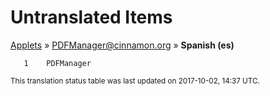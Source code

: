 # Untranslated Items
[Applets](../../../README.md) &#187; [PDFManager@cinnamon.org](../README.md) &#187; **Spanish (es)**

       1	PDFManager

<sup>This translation status table was last updated on 2017-10-02, 14:37 UTC.</sup>
